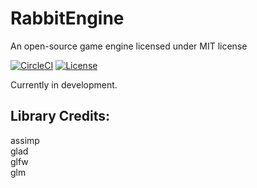 # RabbitEngine
An open-source game engine licensed under MIT license

[![CircleCI](https://circleci.com/gh/chasedig/RabbitEngine.svg?style=shield)](https://github.com/chasedig/RabbitEngine)
[![License](https://badgen.net/badge/license/MIT/blue)](https://github.com/chasedig/RabbitEngine/blob/master/LICENSE)

Currently in development.

## Library Credits:

assimp  
glad   
glfw  
glm  


